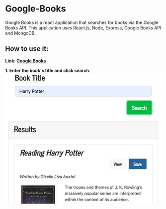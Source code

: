 # Google-Books

Google Books is a react application that searches for books via the Google Books API. This application uses React.js, Node, Express, Google Books API and MongoDB. 

## How to use it:
**Link: [Google Books](https://search-books-react.herokuapp.com/)**

**1. Enter the book's title and click search.**
![Scrape](./images-for-read.me/1.png)